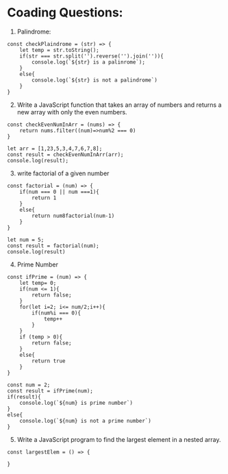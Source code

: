 # Coading Questions:

1. Palindrome:

```
const checkPlaindrome = (str) => {
    let temp = str.toString();
    if(str === str.split('').reverse('').join('')){
        console.log(`${str} is a palinrome`);
    }
    else{
        console.log(`${str} is not a palindrome`)
    }
}

```

2. Write a JavaScript function that takes an array of numbers and returns a new array with only the even numbers.

```
const checkEvenNumInArr = (nums) => {
    return nums.filter((num)=>num%2 === 0)
}

let arr = [1,23,5,3,4,7,6,7,8];
const result = checkEvenNumInArr(arr);
console.log(result);
```

3. write factorial of a given number

```
const factorial = (num) => {
    if(num === 0 || num ===1){
        return 1
    }
    else{
        return num8factorial(num-1)
    }
}

let num = 5;
const result = factorial(num);
console.log(result)
```

4. Prime Number

```
const ifPrime = (num) => {
    let temp= 0;
    if(num <= 1){
        return false;
    }
    for(let i=2; i<= num/2;i++){
        if(num%i === 0){
            temp++
        }
    }
    if (temp > 0){
        return false;
    }
    else{
        return true
    }
}

const num = 2;
const result = ifPrime(num);
if(result){
    console.log(`${num} is prime number`)
}
else{
    console.log(`${num} is not a prime number`)
}
```

5. Write a JavaScript program to find the largest element in a nested array.

```
const largestElem = () => {

}

```
